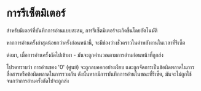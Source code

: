 # การรีเซ็ตมิเตอร์

สำหรับมิเตอร์ที่บันทึกการอ่านแบบสะสม, การรีเซ็ตมิเตอร์จะเกิดขึ้นโดยอัตโนมัติ

หากการอ่านครั้งล่าสุดน้อยกว่าครั้งก่อนหน้านี้, จะมีช่องว่างชั่วคราวในค่าพลังงานในเวลาที่รีเซ็ต

ต่อมา, เมื่อการอ่านครั้งถัดไปเข้ามา - มันจะถูกคำนวณตามการอ่านก่อนหน้าที่ถูกส่ง



โปรดทราบว่า การอ่านของ '0' (ศูนย์) จะถูกลบออกอย่างเงียบ และถูกจัดการเป็นข้อผิดพลาดในการสื่อสารหรือข้อผิดพลาดในการรวมกัน ดังนั้นหากมีการบันทึกการอ่านในขณะที่รีเซ็ต, มันจะไม่ถูกใช้จนกว่าการอ่านครั้งถัดไปจะถูกส่ง